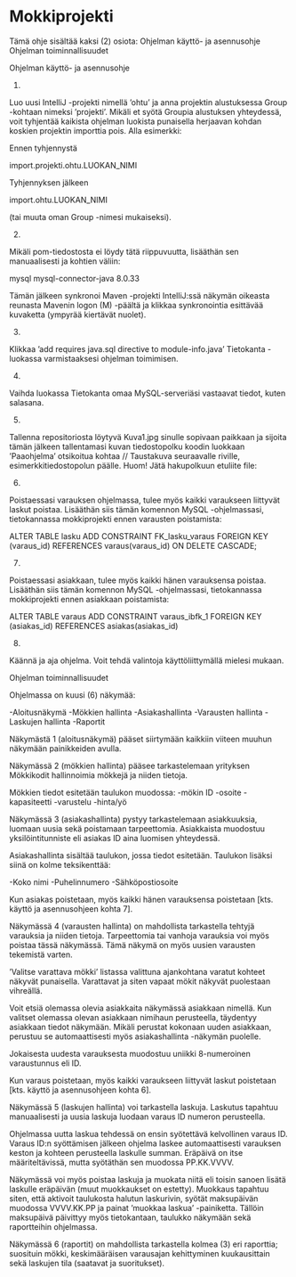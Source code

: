 # Mokkiprojekti

Tämä ohje sisältää kaksi (2) osiota: 
Ohjelman käyttö- ja asennusohje
Ohjelman toiminnallisuudet



Ohjelman käyttö- ja asennusohje

1)
Luo uusi IntelliJ -projekti nimellä ’ohtu’ ja anna projektin alustuksessa Group -kohtaan nimeksi ’projekti’. Mikäli et syötä Groupia alustuksen yhteydessä, voit tyhjentää kaikista ohjelman luokista punaisella herjaavan kohdan koskien projektin importtia pois. Alla esimerkki:

Ennen tyhjennystä 

import.projekti.ohtu.LUOKAN_NIMI

Tyhjennyksen jälkeen

import.ohtu.LUOKAN_NIMI

(tai muuta oman Group -nimesi mukaiseksi).


2)
Mikäli pom-tiedostosta ei löydy tätä riippuvuutta, lisääthän sen manuaalisesti <dependencies> ja </dependencies> kohtien väliin:

<dependency>
    <groupId>mysql</groupId>
    <artifactId>mysql-connector-java</artifactId>
    <version>8.0.33</version>
</dependency>

Tämän jälkeen synkronoi Maven -projekti IntelliJ:ssä näkymän oikeasta reunasta Mavenin logon (M) -päältä ja klikkaa synkronointia esittävää kuvaketta (ympyrää kiertävät nuolet).


3)
Klikkaa ’add requires java.sql directive to module-info.java’ Tietokanta -luokassa varmistaaksesi ohjelman toimimisen.


4)
Vaihda luokassa Tietokanta omaa MySQL-serveriäsi vastaavat tiedot, kuten salasana.


5)
Tallenna repositoriosta löytyvä Kuva1.jpg sinulle sopivaan paikkaan ja sijoita tämän jälkeen tallentamasi kuvan tiedostopolku koodin luokkaan ’Paaohjelma’ otsikoitua kohtaa // Taustakuva seuraavalle riville, esimerkkitiedostopolun päälle. Huom! Jätä hakupolkuun etuliite file:


6)
Poistaessasi varauksen ohjelmassa, tulee myös kaikki varaukseen liittyvät laskut poistaa. Lisääthän siis tämän komennon MySQL -ohjelmassasi, tietokannassa mokkiprojekti ennen varausten poistamista:

ALTER TABLE lasku ADD CONSTRAINT FK_lasku_varaus FOREIGN KEY (varaus_id)
REFERENCES varaus(varaus_id) ON DELETE CASCADE;


7)
Poistaessasi asiakkaan, tulee myös kaikki hänen varauksensa poistaa. Lisääthän siis tämän komennon MySQL -ohjelmassasi, tietokannassa mokkiprojekti ennen asiakkaan poistamista:

ALTER TABLE varaus
ADD CONSTRAINT varaus_ibfk_1 FOREIGN KEY (asiakas_id)
REFERENCES asiakas(asiakas_id)


8)
Käännä ja aja ohjelma. Voit tehdä valintoja käyttöliittymällä mielesi mukaan. 




Ohjelman toiminnallisuudet

Ohjelmassa on kuusi (6) näkymää:

-Aloitusnäkymä
-Mökkien hallinta
-Asiakashallinta
-Varausten hallinta
-Laskujen hallinta
-Raportit


Näkymästä 1 (aloitusnäkymä) pääset siirtymään kaikkiin viiteen muuhun näkymään painikkeiden avulla. 


Näkymässä 2 (mökkien hallinta) pääsee tarkastelemaan yrityksen Mökkikodit hallinnoimia mökkejä ja niiden tietoja. 

Mökkien tiedot esitetään taulukon muodossa:
-mökin ID 
-osoite
-kapasiteetti
-varustelu
-hinta/yö


Näkymässä 3 (asiakashallinta) pystyy tarkastelemaan asiakkuuksia, luomaan uusia sekä poistamaan tarpeettomia. Asiakkaista muodostuu yksilöintitunniste eli asiakas ID aina luomisen yhteydessä. 

Asiakashallinta sisältää taulukon, jossa tiedot esitetään. Taulukon lisäksi siinä on kolme teksikenttää:

-Koko nimi
-Puhelinnumero
-Sähköpostiosoite

Kun asiakas poistetaan, myös kaikki hänen varauksensa poistetaan [kts. käyttö ja asennusohjeen kohta 7].


Näkymässä 4 (varausten hallinta) on mahdollista tarkastella tehtyjä varauksia ja niiden tietoja. Tarpeettomia tai vanhoja varauksia voi myös poistaa tässä näkymässä. Tämä näkymä on myös uusien varausten tekemistä varten. 

’Valitse varattava mökki’ listassa valittuna ajankohtana varatut kohteet näkyvät punaisella. Varattavat ja siten vapaat mökit näkyvät puolestaan vihreällä.

Voit etsiä olemassa olevia asiakkaita näkymässä asiakkaan nimellä. Kun valitset olemassa olevan asiakkaan nimihaun perusteella, täydentyy asiakkaan tiedot näkymään. Mikäli perustat kokonaan uuden asiakkaan, perustuu se automaattisesti myös asiakashallinta -näkymän puolelle.

Jokaisesta uudesta varauksesta muodostuu uniikki 8-numeroinen varaustunnus eli ID.

Kun varaus poistetaan, myös kaikki varaukseen liittyvät laskut poistetaan [kts. käyttö ja asennusohjeen kohta 6].



Näkymässä 5 (laskujen hallinta) voi tarkastella laskuja. Laskutus tapahtuu manuaalisesti ja uusia laskuja luodaan varaus ID numeron perusteella.

Ohjelmassa uutta laskua tehdessä on ensin syötettävä kelvollinen varaus ID. Varaus ID:n syöttämisen jälkeen ohjelma laskee automaattisesti varauksen keston ja kohteen perusteella laskulle summan. Eräpäivä on itse määriteltävissä, mutta syötäthän sen muodossa PP.KK.VVVV.

Näkymässä voi myös poistaa laskuja ja muokata niitä eli toisin sanoen lisätä laskulle eräpäivän (muut muokkaukset on estetty). Muokkaus tapahtuu siten, että aktivoit taulukosta halutun laskurivin, syötät maksupäivän muodossa VVVV.KK.PP ja painat ’muokkaa laskua’ -painiketta. Tällöin maksupäivä päivittyy myös tietokantaan, taulukko näkymään sekä raportteihin ohjelmassa.


Näkymässä 6 (raportit) on mahdollista tarkastella kolmea (3) eri raporttia; suosituin mökki, keskimääräisen varausajan kehittyminen kuukausittain sekä laskujen tila (saatavat ja suoritukset). 
